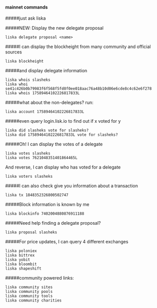 #### mainnet commands

#####just ask liska <question>

#####NEW: Display the new delegate proposal
```
liska delegate proposal <name>
```

#####I can display the blockheight from many community and official sources
```
liska blockheight
```

#####and display delegate information
```
liska whois slasheks
liska whoi se41c426b0b79983f6f568f5fd0f0ee018aac76a48b10d06e6cde8c4c62e6f278
liska whois 17589464102226817833L
```

#####what about the non-delegates? run:
```
liska account 17589464102226817833L
```

#####even query login.lisk.io to find out if x voted for y
```
liska did slasheks vote for slasheks?
liska did 17589464102226817833L vote for slasheks?
```

#####Oh! I can display the votes of a delegate
```
liska votes slasheks
liska votes 7621048351401864465L
```

And reverse, I can display who has voted for a delegate
```
liska voters slasheks
```

#####I can also check give you information about a transaction
```
liska tx 1848352326800502747
```

#####Block information is known by me
```
liska blockinfo 7402004880876911188
```

#####Need help finding a delegate proposal?
```
liska proposal slasheks
```

#####For price updates, I can query 4 different exchanges
```
liska poloniex
liska bittrex
liska yobit
liska bloombit
liska shapeshift
```

#####community powered links:
```
liska community sites
liska community pools
liska community tools
liska community charities
```
